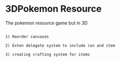 # 3DPokemon Resource
 The pokemon resource game but in 3D

 ~~~~~~~~~~~TO DO~~~~~~~~~~~~~~~~~~

 1) Reorder canvases 

 2) Exten delegate system to include run and item

 3) creating crafting system for items 

